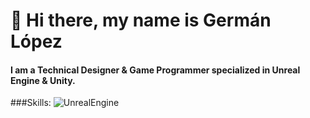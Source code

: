 # 👋 Hi there, my name is Germán López
#### I am a Technical Designer & Game Programmer specialized in Unreal Engine & Unity.

###Skills:
![UnrealEngine](https://img.shields.io/badge/Android-3DOC84?style=for-the-badge&logo=android&logoColor=white&labelColor=101010)</br>

<!--
**gerlogu/gerlogu** is a ✨ _special_ ✨ repository because its `README.md` (this file) appears on your GitHub profile.

Here are some ideas to get you started:

- 🔭 I’m currently working on ...
- 🌱 I’m currently learning ...
- 👯 I’m looking to collaborate on ...
- 🤔 I’m looking for help with ...
- 💬 Ask me about ...
- 📫 How to reach me: ...
- 😄 Pronouns: ...
- ⚡ Fun fact: ...
-->
